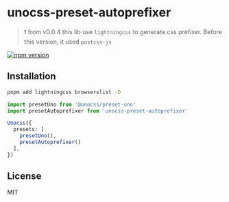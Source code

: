 # unocss-preset-autoprefixer
> :exclamation: from v0.0.4 this lib use `lightningcss` to generate css prefixer. Before this version, it used `postcss-js`  

[![npm version](https://badge.fury.io/js/unocss-preset-autoprefixer.svg?v=20230729)](https://badge.fury.io/js/unocss-preset-autoprefixer)

## Installation

```bash
pnpm add lightningcss browserslist -D
```

```ts
import presetUno from '@unocss/preset-uno'
import presetAutoprefixer from 'unocss-preset-autoprefixer'

Unocss({
  presets: [
    presetUno(),
    presetAutoprefixer()
  ],
})
```

## License

MIT
